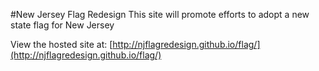 #New Jersey Flag Redesign
This site will promote efforts to adopt a new state flag for New Jersey

View the hosted site at: [http://njflagredesign.github.io/flag/](http://njflagredesign.github.io/flag/)
